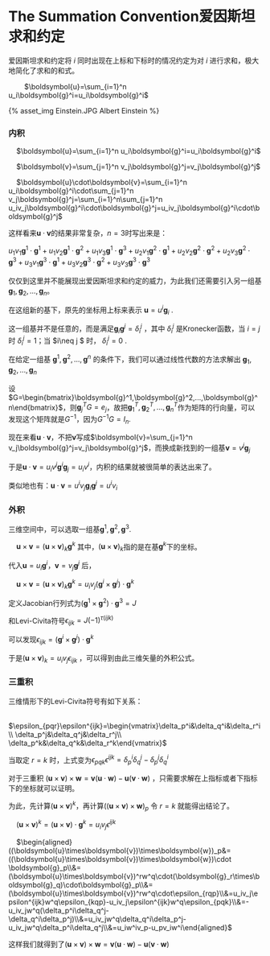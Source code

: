 # The Summation Convention爱因斯坦求和约定

爱因斯坦求和约定将 $i$ 同时出现在上标和下标时的情况约定为对 $i$ 进行求和，极大地简化了求和的和式。

​        $\boldsymbol{u}=\sum_{i=1}^n u_i\boldsymbol{g}^i=u_i\boldsymbol{g}^i$


{% asset_img Einstein.JPG Albert Einstein %}


### 内积

​    $\boldsymbol{u}=\sum_{i=1}^n u_i\boldsymbol{g}^i=u_i\boldsymbol{g}^i$

​    $\boldsymbol{v}=\sum_{j=1}^n v_j\boldsymbol{g}^j=v_j\boldsymbol{g}^j$

​    $\boldsymbol{u}\cdot\boldsymbol{v}=\sum_{i=1}^n u_i\boldsymbol{g}^i\cdot\sum_{j=1}^n v_j\boldsymbol{g}^j=\sum_{i=1}^n\sum_{j=1}^n u_iv_j\boldsymbol{g}^i\cdot\boldsymbol{g}^j=u_iv_j\boldsymbol{g}^i\cdot\boldsymbol{g}^j$

这样看来$\boldsymbol{u}\cdot\boldsymbol{v}$的结果非常复杂，$n=3$时写出来是：

$u_1v_1\boldsymbol{g}^1\cdot\boldsymbol{g}^1+u_1v_2\boldsymbol{g}^1\cdot\boldsymbol{g}^2+u_1v_3\boldsymbol{g}^1\cdot\boldsymbol{g}^3+u_2v_1\boldsymbol{g}^2\cdot\boldsymbol{g}^1+u_2v_2\boldsymbol{g}^2\cdot\boldsymbol{g}^2+u_2v_3\boldsymbol{g}^2\cdot\boldsymbol{g}^3+u_3v_1\boldsymbol{g}^3\cdot\boldsymbol{g}^1+u_3v_2\boldsymbol{g}^3\cdot\boldsymbol{g}^2+u_3v_3\boldsymbol{g}^3\cdot\boldsymbol{g}^3$

仅仅到这里并不能展现出爱因斯坦求和约定的威力，为此我们还需要引入另一组基$\boldsymbol{g}_1,\boldsymbol{g}_2,...,\boldsymbol{g}_n$。

在这组新的基下，原先的坐标用上标来表示 $\boldsymbol{u}=u^i\boldsymbol{g}_i$ .

这一组基并不是任意的，而是满足$\boldsymbol{g}_i\boldsymbol{g}^j=\delta_i^j$ ，其中 $\delta_i^j$ 是Kronecker函数，当 $i=j$ 时 $\delta_i^j=1$；当 $i\neq j $ 时， $\delta_i^j=0$ .

在给定一组基 $\boldsymbol{g}^1,\boldsymbol{g}^2,...,\boldsymbol{g}^n$ 的条件下，我们可以通过线性代数的方法求解出 $\boldsymbol{g}_1,\boldsymbol{g}_2,...,\boldsymbol{g}_n$

设 $G=\begin{bmatrix}\boldsymbol{g}^1,\boldsymbol{g}^2,...,\boldsymbol{g}^n\end{bmatrix}$，则$\boldsymbol{g}_j^TG=e_j$，故把$\boldsymbol{g}_1^T,\boldsymbol{g}_2^T,...,\boldsymbol{g}_n^T$作为矩阵的行向量，可以发现这个矩阵就是$G^{-1}$，因为$G^{-1}G=I_n$.

现在来看$\boldsymbol{u}\cdot\boldsymbol{v}$，不把$\boldsymbol{v}$写成$\boldsymbol{v}=\sum_{j=1}^n v_j\boldsymbol{g}^j=v_j\boldsymbol{g}^j$，而换成新找到的一组基$\boldsymbol{v} =v^j\boldsymbol{g}_j$

于是$\boldsymbol{u}\cdot\boldsymbol{v}=u_iv^j\boldsymbol{g}^i\boldsymbol{g}_j=u_iv^i$，内积的结果就被很简单的表达出来了。

类似地也有：$\boldsymbol{u}\cdot\boldsymbol{v}=u^iv_j\boldsymbol{g}_i\boldsymbol{g}^j=u^iv_i$

### 外积

三维空间中，可以选取一组基$\boldsymbol{g}^1,\boldsymbol{g}^2,\boldsymbol{g}^3$.

​    $\boldsymbol{u}\times\boldsymbol{v}=(\boldsymbol{u}\times\boldsymbol{v})_k\boldsymbol{g}^k$ 其中，$(\boldsymbol{u}\times\boldsymbol{v})_k$指的是在基$\boldsymbol{g}^k$下的坐标。

代入$\boldsymbol{u}=u_i\boldsymbol{g}^i，\boldsymbol{v}=v_j\boldsymbol{g}^j$ 后，

​    $\boldsymbol{u}\times\boldsymbol{v}=(\boldsymbol{u}\times\boldsymbol{v})_k\boldsymbol{g}^k=u_iv_j(\boldsymbol{g}^i\times\boldsymbol{g}^j)\cdot\boldsymbol{g}^k$ 

定义Jacobian行列式为$(\boldsymbol{g}^1\times\boldsymbol{g}^2)\cdot\boldsymbol{g}^3=J$

和Levi-Civita符号$\epsilon_{ijk}=J(-1)^{\tau(ijk)}$

可以发现$\epsilon_{ijk}=(\boldsymbol{g}^i \times\boldsymbol{g}^j)\cdot\boldsymbol{g}^k$

于是$(\boldsymbol{u}\times\boldsymbol{v})_k=u_iv_j\epsilon_{ijk}$ ，可以得到由此三维矢量的外积公式。

### 三重积

三维情形下的Levi-Civita符号有如下关系：

​    $\epsilon_{pqr}\epsilon^{ijk}=\begin{vmatrix}\delta_p^i&\delta_q^i&\delta_r^i\\ \delta_p^j&\delta_q^j&\delta_r^j\\ \delta_p^k&\delta_q^k&\delta_r^k\end{vmatrix}$

当取定 $r=k$ 时，上式变为$\epsilon_{pqk}\epsilon^{ijk}=\delta_p^i\delta_q^j-\delta_p^j\delta_q^i$

对于三重积 $(\boldsymbol{u}\times\boldsymbol{v})\times\boldsymbol{w}=\boldsymbol{v}(\boldsymbol{u}\cdot\boldsymbol{w})-\boldsymbol{u}(\boldsymbol{v}\cdot\boldsymbol{w})$ ，只需要求解在上指标或者下指标下的坐标就可以证明。

为此，先计算$(\boldsymbol{u}\times\boldsymbol{v})^{k}$，再计算$((\boldsymbol{u}\times\boldsymbol{v})\times\boldsymbol{w})_p$ 令 $r=k$ 就能得出结论了。

​    $(\boldsymbol{u}\times\boldsymbol{v})^{k}=(\boldsymbol{u}\times\boldsymbol{v})\cdot\boldsymbol{g}^k=u_iv_j\epsilon^{ijk}$

​    $\begin{aligned}((\boldsymbol{u}\times\boldsymbol{v})\times\boldsymbol{w})_p&=((\boldsymbol{u}\times\boldsymbol{v})\times\boldsymbol{w})\cdot \boldsymbol{g}_p\\&=(\boldsymbol{u}\times\boldsymbol{v})^rw^q\cdot(\boldsymbol{g}_r\times\boldsymbol{g}_q)\cdot\boldsymbol{g}_p\\&=(\boldsymbol{u}\times\boldsymbol{v})^rw^q\cdot\epsilon_{rqp}\\&=u_iv_j\epsilon^{ijk}w^q\epsilon_{kqp}-u_iv_j\epsilon^{ijk}w^q\epsilon_{pqk}\\&=-u_iv_jw^q(\delta_p^i\delta_q^j-\delta_q^i\delta_p^j)\\&=u_iv_jw^q\delta_q^i\delta_p^j-u_iv_jw^q\delta_p^i\delta_q^j\\&=u_iw^iv_p-u_pv_iw^i\end{aligned}$

这样我们就得到了$(\boldsymbol{u}\times\boldsymbol{v})\times\boldsymbol{w}=\boldsymbol{v}(\boldsymbol{u}\cdot\boldsymbol{w})-\boldsymbol{u}(\boldsymbol{v}\cdot\boldsymbol{w})$
